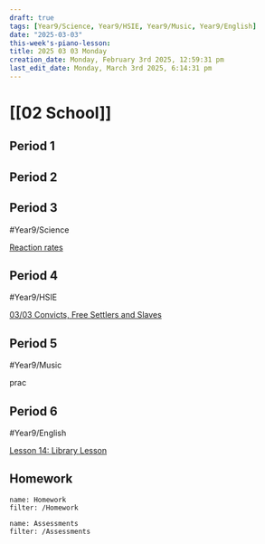 ```yaml
---
draft: true
tags: [Year9/Science, Year9/HSIE, Year9/Music, Year9/English]
date: "2025-03-03"
this-week's-piano-lesson: 
title: 2025 03 03 Monday
creation_date: Monday, February 3rd 2025, 12:59:31 pm
last_edit_date: Monday, March 3rd 2025, 6:14:31 pm
---
```


# [[02 School]]

## Period 1

## Period 2

## Period 3

#Year9/Science

[Reaction rates](https://classroom.google.com/c/NzQ4ODM2MTQ5Njc5/a/NzQ4ODM2MTQ5OTUz/details)

## Period 4

#Year9/HSIE

[03/03 Convicts, Free Settlers and Slaves](https://classroom.google.com/c/NzQ4ODYwNjMyODE3/a/NzUxNzgyNjY1NTQ0/details)

## Period 5

#Year9/Music

prac

## Period 6

#Year9/English

[Lesson 14: Library Lesson](https://classroom.google.com/c/NzQyMDEwNTQ1NDIx/m/NzUxNzk1ODI4NzU3/details)

## Homework

```todoist
name: Homework
filter: /Homework
```

```todoist
name: Assessments
filter: /Assessments
```
